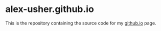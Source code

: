 # alex-usher.github.io
This is the repository containing the source code for my [github.io](alex-usher.github.io) page.
